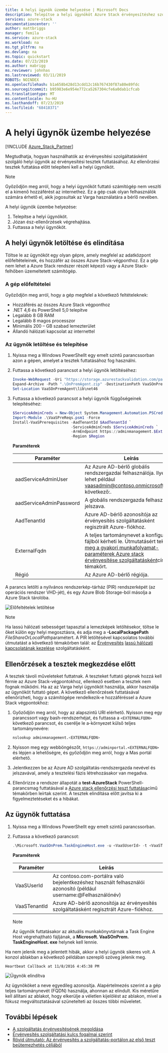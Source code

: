 ```yaml
---
title: A helyi ügynök üzembe helyezése | Microsoft Docs
description: Telepítse a helyi ügynököt Azure Stack érvényesítéshez szolgáltatásként.
services: azure-stack
documentationcenter: ''
author: mattbriggs
manager: femila
ms.service: azure-stack
ms.workload: na
ms.tgt_pltfrm: na
ms.devlang: na
ms.topic: quickstart
ms.date: 07/23/2019
ms.author: mabrigg
ms.reviewer: johnhas
ms.lastreviewed: 03/11/2019
ROBOTS: NOINDEX
ms.openlocfilehash: b1a658b428d13cdd12c16b767430f87a80e89fdc
ms.sourcegitcommit: b95983e6e954e772ca5267304cfe6a0dab1cfcab
ms.translationtype: MT
ms.contentlocale: hu-HU
ms.lasthandoff: 07/23/2019
ms.locfileid: "68418371"
---
```

# <a name="deploy-the-local-agent"></a>A helyi ügynök üzembe helyezése

[!INCLUDE [Azure_Stack_Partner](./includes/azure-stack-partner-appliesto.md)]

Megtudhatja, hogyan használhatók az érvényesítési szolgáltatásként szolgáló helyi ügynök az érvényesítési tesztek futtatásához. Az ellenőrzési tesztek futtatása előtt telepíteni kell a helyi ügynököt.

> [!Note]  
> Győződjön meg arról, hogy a helyi ügynököt futtató számítógép nem veszíti el a kimenő hozzáférést az internethez. Ez a gép csak olyan felhasználók számára érhető el, akik jogosultak az Varga használatára a bérlő nevében.

A helyi ügynök üzembe helyezése:

1. Telepítse a helyi ügynököt.
2. Józan ész-ellenőrzések végrehajtása.
3. Futtassa a helyi ügynököt.

## <a name="download-and-start-the-local-agent"></a>A helyi ügynök letöltése és elindítása

Töltse le az ügynököt egy olyan gépre, amely megfelel az adatközpont előfeltételeinek, és hozzáfér az összes Azure Stack-végponthoz. Ez a gép nem lehet a Azure Stack rendszer részét képező vagy a Azure Stack-felhőben üzemeltetett számítógép.

### <a name="machine-prerequisites"></a>A gép előfeltételei

Győződjön meg arról, hogy a gép megfelel a következő feltételeknek:

- Hozzáférés az összes Azure Stack végponthoz
- .NET 4,6 és PowerShell 5,0 telepítve
- Legalább 8 GB RAM
- Legalább 8 magos processzor
- Minimális 200 – GB szabad lemezterület
- Állandó hálózati kapcsolat az internettel

### <a name="download-and-install-the-agent"></a>Az ügynök letöltése és telepítése

1. Nyissa meg a Windows PowerShellt egy emelt szintű parancssorban azon a gépen, amelyet a tesztek futtatásához fog használni.
2. Futtassa a következő parancsot a helyi ügynök letöltéséhez:

    ```powershell
    Invoke-WebRequest -Uri "https://storage.azurestackvalidation.com/packages/Microsoft.VaaSOnPrem.TaskEngineHost.latest.nupkg" -outfile "OnPremAgent.zip"
    Expand-Archive -Path ".\OnPremAgent.zip" -DestinationPath VaaSOnPremAgent -Force
    Set-Location VaaSOnPremAgent\lib\net46
    ```

3. Futtassa a következő parancsot a helyi ügynök függőségeinek telepítéséhez:

    ```powershell
    $ServiceAdminCreds = New-Object System.Management.Automation.PSCredential "<aadServiceAdminUser>", (ConvertTo-SecureString "<aadServiceAdminPassword>" -AsPlainText -Force)
    Import-Module .\VaaSPreReqs.psm1 -Force
    Install-VaaSPrerequisites -AadTenantId $AadTenantId `
                              -ServiceAdminCreds $ServiceAdminCreds `
                              -ArmEndpoint https://adminmanagement.$ExternalFqdn `
                              -Region $Region
    ```

    **Paraméterek**

    | Paraméter | Leírás |
    | --- | --- |
    | aadServiceAdminUser | Az Azure AD-bérlő globális rendszergazdai felhasználója. Ilyen lehet például vaasadmin@contoso.onmicrosoft.coma következő:. |
    | aadServiceAdminPassword | A globális rendszergazda felhasználó jelszava. |
    | AadTenantId | Azure AD-bérlő azonosítója az érvényesítés szolgáltatásként regisztrált Azure-fiókhoz. |
    | ExternalFqdn | A teljes tartománynevet a konfigurációs fájlból kérheti le. Útmutatásért tekintse [meg a gyakori munkafolyamat-paraméterek Azure stack érvényesítése szolgáltatásként](azure-stack-vaas-parameters.md)című témakört. |
    | Régió | Az Azure AD-bérlő régiója. |

A parancs letölti a nyilvános rendszerkép-tárház (PIR) rendszerképét (az operációs rendszer VHD-jét), és egy Azure Blob Storage-ból másolja a Azure Stack tárolóba.

![Előfeltételek letöltése](media/installingprereqs.png)

> [!Note]
> Ha lassú hálózati sebességet tapasztal a lemezképek letöltésekor, töltse le őket külön egy helyi megosztásra, és adja meg a **-LocalPackagePath** *FileShareOrLocalPath*paramétert. A PIR letöltésével kapcsolatos további útmutatást a következő témakörben talál: az [Érvényesítés](azure-stack-vaas-troubleshoot.md) [lassú hálózati kapcsolatának kezelése](azure-stack-vaas-troubleshoot.md#handle-slow-network-connectivity) szolgáltatásként.

## <a name="checks-before-starting-the-tests"></a>Ellenőrzések a tesztek megkezdése előtt

A tesztek távoli műveleteket futtatnak. A teszteket futtató gépnek hozzá kell férnie az Azure Stack-végpontokhoz, ellenkező esetben a tesztek nem fognak működni. Ha az az Varga helyi ügynököt használja, akkor használja az ügynököt futtató gépet. A következő ellenőrzések futtatásával ellenőrizheti, hogy a számítógépe rendelkezik-e hozzáféréssel a Azure Stack végpontokhoz:

1. Győződjön meg arról, hogy az alapszintű URI elérhető. Nyisson meg egy parancssort vagy bash-rendszerhéjat, és futtassa a `<EXTERNALFQDN>` következő parancsot, és cserélje le a-környezet külső teljes tartománynevére:

    ```bash
    nslookup adminmanagement.<EXTERNALFQDN>
    ```

2. Nyisson meg egy webböngészőt, `https://adminportal.<EXTERNALFQDN>` és lépjen a lehetőségre, és győződjön meg arról, hogy a Mas portál elérhető.

3. Jelentkezzen be az Azure AD szolgáltatás-rendszergazda nevével és jelszavával, amely a tesztelési fázis létrehozásakor van megadva.

4. Ellenőrizze a rendszer állapotát a **test-AzureStack** PowerShell-parancsmag futtatásával a [Azure stack ellenőrzési teszt futtatása](../operator/azure-stack-diagnostic-test.md)című témakörben leírtak szerint. A tesztek elindítása előtt javítsa ki a figyelmeztetéseket és a hibákat.

## <a name="run-the-agent"></a>Az ügynök futtatása

1. Nyissa meg a Windows PowerShellt egy emelt szintű parancssorban.

2. Futtassa a következő parancsot:

    ```powershell
    .\Microsoft.VaaSOnPrem.TaskEngineHost.exe -u <VaaSUserId> -t <VaaSTenantId>
    ```

      **Paraméterek**  

    | Paraméter | Leírás |
    | --- | --- |
    | VaaSUserId | Az contoso.com-portálra való bejelentkezéshez használt felhasználói azonosító (például username:\@Felhasználónév) |
    | VaaSTenantId | Azure AD-bérlő azonosítója az érvényesítés szolgáltatásként regisztrált Azure-fiókhoz. |

    > [!Note]  
    > Az ügynök futtatásakor az aktuális munkakönyvtárnak a Task Engine Host végrehajtható fájljának, a **Microsoft. VaaSOnPrem. TaskEngineHost. exe** helynek kell lennie.

Ha nem jelenik meg a jelentett hibák, akkor a helyi ügynök sikeres volt. A konzol ablakban a következő példában szereplő szöveg jelenik meg.

`Heartbeat Callback at 11/8/2016 4:45:38 PM`

![Ügynök elindítva](media/startedagent.png)

Az ügynököket a neve egyedileg azonosítja. Alapértelmezés szerint a a gép teljes tartománynevét (FQDN) használja, ahonnan az elindult. Kis méretűre kell állítani az ablakot, hogy elkerülje a véletlen kijelölést az ablakon, mivel a fókusz megváltoztatásával szünetelteti az összes többi műveletet.

## <a name="next-steps"></a>További lépések

- [A szolgáltatás érvényesítésének megoldása](azure-stack-vaas-troubleshoot.md)
- [Érvényesítés szolgáltatási kulcs fogalmai szerint](azure-stack-vaas-key-concepts.md)
- [Rövid útmutató: Az érvényesítés a szolgáltatás-portálon az első teszt beütemezhetés céljából](azure-stack-vaas-schedule-test-pass.md)